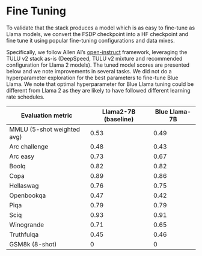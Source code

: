 # Fine Tuning

To validate that the stack produces a model which is as
easy to fine-tune as Llama models, we convert the FSDP checkpoint into a HF checkpoint and fine tune it
using popular fine-tuning configurations and data mixes.

Specifically, we follow Allen AI’s [open-instruct](https://github.com/allenai/open-instruct) framework, leveraging the TULU v2 stack as-is
(DeepSpeed, TULU v2 mixture and recommended configuration for Llama 2 models). The tuned model
scores are presented below and we note improvements in several tasks. We did not do a hyperparameter
exploration for the best parameters to fine-tune Blue Llama. We note that optimal hyperparameter for
Blue Llama tuning could be different from Llama 2 as they are likely to have followed different learning
rate schedules.

| Evaluation metric          | Llama2-7B (baseline) | Blue Llama-7B |
|----------------------------|----------------------|---------------|
| MMLU (5-shot weighted avg) | 0.53                 | 0.49          |
| Arc challenge              | 0.48                 | 0.43          |
| Arc easy                   | 0.73                 | 0.67          |
| Boolq                      | 0.82                 | 0.82          |
| Copa                       | 0.89                 | 0.86          |
| Hellaswag                  | 0.76                 | 0.75          |
| Openbookqa                 | 0.47                 | 0.42          |
| Piqa                       | 0.79                 | 0.79          |
| Sciq                       | 0.93                 | 0.91          |
| Winogrande                 | 0.71                 | 0.65          |
| Truthfulqa                 | 0.45                 | 0.46          |
| GSM8k (8-shot)             | 0                    | 0             |
